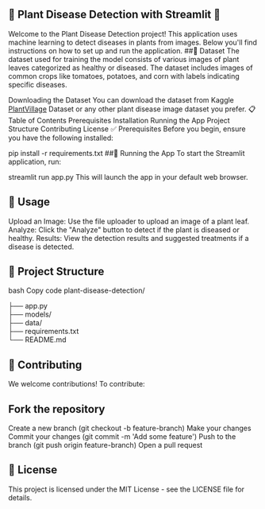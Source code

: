 ## 🌿 Plant Disease Detection with Streamlit 🌿
 Welcome to the Plant Disease Detection project! This application uses machine learning to detect diseases in plants from images. Below you'll find instructions on how to set up and run the application.
##🌾 Dataset
The dataset used for training the model consists of various images of plant leaves categorized as healthy or diseased. The dataset includes images of common crops like tomatoes, potatoes, and corn with labels indicating specific diseases.

Downloading the Dataset
You can download the dataset from Kaggle [PlantVillage](https://www.kaggle.com/datasets/abdallahalidev/plantvillage-dataset) Dataset or any other plant disease image dataset you prefer.
📋 Table of Contents
Prerequisites
Installation
Running the App
Project Structure
Contributing
License
✅ Prerequisites
Before you begin, ensure you have the following installed:


pip install -r requirements.txt
##🚀 Running the App
To start the Streamlit application, run:


streamlit run app.py
This will launch the app in your default web browser.

## 🌟 Usage
Upload an Image: Use the file uploader to upload an image of a plant leaf.
Analyze: Click the "Analyze" button to detect if the plant is diseased or healthy.
Results: View the detection results and suggested treatments if a disease is detected.
## 📂 Project Structure
bash
Copy code
plant-disease-detection/

├── app.py                
├── models/             
├── data/                            
├── requirements.txt    
└── README.md              
## 🤝 Contributing
We welcome contributions! To contribute:

## Fork the repository
Create a new branch (git checkout -b feature-branch)
Make your changes
Commit your changes (git commit -m 'Add some feature')
Push to the branch (git push origin feature-branch)
Open a pull request
## 📜 License
This project is licensed under the MIT License - see the LICENSE file for details.
